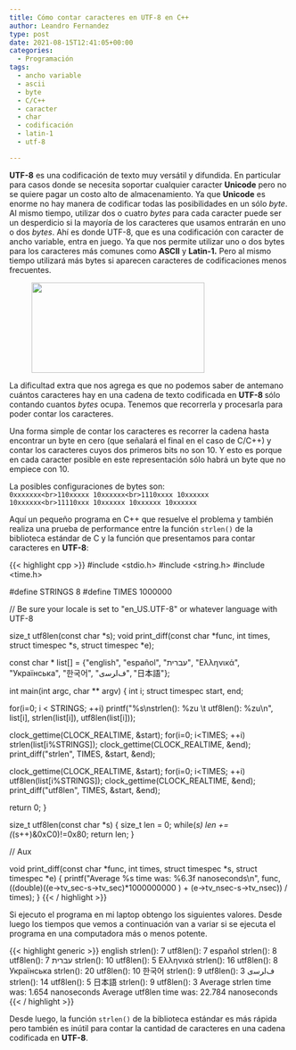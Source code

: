 ```yaml
---
title: Cómo contar caracteres en UTF-8 en C++
author: Leandro Fernandez
type: post
date: 2021-08-15T12:41:05+00:00
categories:
  - Programación
tags:
  - ancho variable
  - ascii
  - byte
  - C/C++
  - caracter
  - char
  - codificación
  - latin-1
  - utf-8

---
```

**UTF-8** es una codificación de texto muy versátil y difundida. En particular para casos donde se necesita soportar cualquier caracter **Unicode** pero no se quiere pagar un costo alto de almacenamiento. Ya que **Unicode** es enorme no hay manera de codificar todas las posibilidades en un sólo _byte_. Al mismo tiempo, utilizar dos o cuatro _bytes_ para cada caracter puede ser un desperdicio si la mayoría de los caracteres que usamos entrarán en uno o dos _bytes_. Ahí es donde UTF-8, que es una codificación con caracter de ancho variable, entra en juego. Ya que nos permite utilizar uno o dos bytes para los caracteres más comunes como **ASCII** y **Latin-1.** Pero al mismo tiempo utilizará más bytes si aparecen caracteres de codificaciones menos frecuentes.

<div class="wp-block-media-text alignwide is-stacked-on-mobile">
  <figure class="wp-block-media-text__media"><img loading="lazy" width="310" height="162" src="https://blog.drk.com.ar/wp-content/uploads/2021/08/utf8-cpp.png" alt="" class="wp-image-2778 size-full" srcset="https://blog.drk.com.ar/wp-content/uploads/2021/08/utf8-cpp.png 310w, https://blog.drk.com.ar/wp-content/uploads/2021/08/utf8-cpp-300x157.png 300w" sizes="(max-width: 310px) 100vw, 310px" /></figure>
  
  <div class="wp-block-media-text__content">
    <p class="has-normal-font-size">
      La dificultad extra que nos agrega es que no podemos saber de antemano cuántos caracteres hay en una cadena de texto codificada en <strong>UTF-8 </strong>sólo contando cuantos <em>bytes </em>ocupa. Tenemos que recorrerla y procesarla para poder contar los caracteres.
    </p>
  </div>
</div>

<!--more-->

Una forma simple de contar los caracteres es recorrer la cadena hasta encontrar un byte en cero (que señalará el final en el caso de C/C++) y contar los caracteres cuyos dos primeros bits no son 10. Y esto es porque en cada caracter posible en este representación sólo habrá un byte que no empiece con 10.

La posibles configuraciones de bytes son:  
`0xxxxxxx<br>110xxxxx 10xxxxxx<br>1110xxxx 10xxxxxx 10xxxxxx<br>11110xxx 10xxxxxx 10xxxxxx 10xxxxxx`

Aquí un pequeño programa en C++ que resuelve el problema y también realiza una prueba de performance entre la función `strlen()` de la biblioteca estándar de C y la función que presentamos para contar caracteres en **UTF-8**:

{{< highlight cpp >}}
#include &lt;stdio.h>
#include &lt;string.h>
#include &lt;time.h>
 
#define STRINGS 8
#define TIMES 1000000
 
// Be sure your locale is set to "en_US.UTF-8" or whatever language with UTF-8
 
size_t utf8len(const char *s);
void print_diff(const char *func, int times, struct timespec *s, struct timespec *e);
 
const char * list[] = {"english", "español", "עברית", "Ελληνικά", "Українська", "한국어", "ﻑﺍﺮﺳی", "日本語"};
 
int main(int argc, char ** argv)
{
  int i;
  struct timespec start, end;
 
  for(i=0; i &lt; STRINGS; ++i)
    printf("%s\nstrlen(): %zu \t utf8len(): %zu\n", list[i], strlen(list[i]), utf8len(list[i]));
 
 
  clock_gettime(CLOCK_REALTIME, &start);
  for(i=0; i&lt;TIMES; ++i)
    strlen(list[i%STRINGS]);
  clock_gettime(CLOCK_REALTIME, &end);
  print_diff("strlen", TIMES, &start, &end);
 
  clock_gettime(CLOCK_REALTIME, &start);
  for(i=0; i&lt;TIMES; ++i)
    utf8len(list[i%STRINGS]);
  clock_gettime(CLOCK_REALTIME, &end);
  print_diff("utf8len", TIMES, &start, &end);
 
  return 0;
}
 
 
size_t utf8len(const char *s)
{
  size_t len = 0;
  while(*s)
    len += (*(s++)&0xC0)!=0x80;
  return len;
}
 
// Aux
 
void print_diff(const char *func, int times, struct timespec *s, struct timespec *e)
{
  printf("Average %s time was: %6.3f nanoseconds\n", func, ((double)((e->tv_sec-s->tv_sec)*1000000000 ) + (e->tv_nsec-s->tv_nsec)) / times);
}
{{< / highlight >}}

Si ejecuto el programa en mi laptop obtengo los siguientes valores. Desde luego los tiempos que vemos a continuación van a variar si se ejecuta el programa en una computadora más o menos potente.

{{< highlight generic >}}
english
strlen(): 7      utf8len(): 7
español
strlen(): 8      utf8len(): 7
עברית
strlen(): 10     utf8len(): 5
Ελληνικά
strlen(): 16     utf8len(): 8
Українська
strlen(): 20     utf8len(): 10
한국어
strlen(): 9      utf8len(): 3
ﻑﺍﺮﺳی
strlen(): 14     utf8len(): 5
日本語
strlen(): 9      utf8len(): 3
Average strlen time was:  1.654 nanoseconds
Average utf8len time was: 22.784 nanoseconds
{{< / highlight >}}

Desde luego, la función `strlen()` de la biblioteca estándar es más rápida pero también es inútil para contar la cantidad de caracteres en una cadena codificada en **UTF-8**.